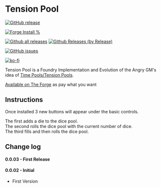 # Tension Pool

[![GitHub release](https://img.shields.io/github/release/sdoehren/tension-pool.svg)](https://GitHub.com/sdoehren/always-centred/releases/)

[![Forge Install %](https://img.shields.io/badge/dynamic/json?label=Forge%20Installs&query=package.installs&suffix=%25&url=https%3A%2F%2Fforge-vtt.com%2Fapi%2Fbazaar%2Fpackage%2Ftension-pool)](https://GitHub.com/sdoehren/tension-pool/releases/)

[![Github all releases](https://img.shields.io/github/downloads/sdoehren/tension-pool/total.svg)](https://GitHub.com/sdoehren/tension-pool/releases/)
[![Github Releases (by Release)](https://img.shields.io/github/downloads/sdoehren/tension-pool/latest/total.svg)](https://GitHub.com/sdoehren/tension-pool/releases/)


[![GitHub issues](https://img.shields.io/github/issues/sdoehren/tension-pool.svg)](https://GitHub.com/sdoehren/tension-pool/issues/)
 

[![ko-fi](https://www.ko-fi.com/img/githubbutton_sm.svg)](https://ko-fi.com/sdoehren)

Tension Pool is a Foundry Implementation and Evolution of the Angry GM's idea of [Time Pools/Tension Pools](https://theangrygm.com/making-things-complicated/).

[Available on The Forge](https://eu.forge-vtt.com/bazaar#package=tension-pool)  as pay what you want  

## Instructions

Once installed 3 new buttons will appear under the basic controls.  

The first adds a die to the dice pool.  
The second rolls the dice pool with the current number of dice.  
The third fills and then rolls the dice pool.

## Change log

#### 0.0.03 - First Release

#### 0.0.02 - Initial

- First Version
